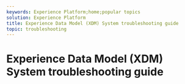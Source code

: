 ```yaml
---
keywords: Experience Platform;home;popular topics
solution: Experience Platform
title: Experience Data Model (XDM) System troubleshooting guide
topic: troubleshooting
---
```


# Experience Data Model (XDM) System troubleshooting guide
